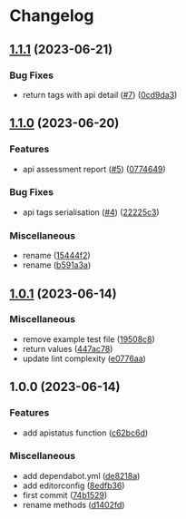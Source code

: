 # Changelog

## [1.1.1](https://github.com/verizonconnect/42crunch-client-go/compare/v1.1.0...v1.1.1) (2023-06-21)


### Bug Fixes

* return tags with api detail ([#7](https://github.com/verizonconnect/42crunch-client-go/issues/7)) ([0cd9da3](https://github.com/verizonconnect/42crunch-client-go/commit/0cd9da33dca6ee0be677b83ebf8eeb9e3c29f01b))

## [1.1.0](https://github.com/verizonconnect/42crunch-client-go/compare/v1.0.1...v1.1.0) (2023-06-20)


### Features

* api assessment report ([#5](https://github.com/verizonconnect/42crunch-client-go/issues/5)) ([0774649](https://github.com/verizonconnect/42crunch-client-go/commit/0774649689902e1785e64f1827d89a97cb9d9894))


### Bug Fixes

* api tags serialisation ([#4](https://github.com/verizonconnect/42crunch-client-go/issues/4)) ([22225c3](https://github.com/verizonconnect/42crunch-client-go/commit/22225c31e438b7999dd056efe005346a482b1d89))


### Miscellaneous

* rename ([15444f2](https://github.com/verizonconnect/42crunch-client-go/commit/15444f21d977794922dc311457e5442aa3f49b39))
* rename ([b591a3a](https://github.com/verizonconnect/42crunch-client-go/commit/b591a3a3a603dff1d0d24261856122f2981c2a2f))

## [1.0.1](https://github.com/verizonconnect/42crunch-client-go/compare/v1.0.0...v1.0.1) (2023-06-14)


### Miscellaneous

* remove example test file ([19508c8](https://github.com/verizonconnect/42crunch-client-go/commit/19508c892fc007c1ffdb2b59cbc0cec8907bb55d))
* return values ([447ac78](https://github.com/verizonconnect/42crunch-client-go/commit/447ac781d287a8919e264829ff3816db0094b336))
* update lint complexity ([e0776aa](https://github.com/verizonconnect/42crunch-client-go/commit/e0776aa50583d851289d76117a0b98cd412573c9))

## 1.0.0 (2023-06-14)


### Features

* add apistatus function ([c62bc6d](https://github.com/verizonconnect/42crunch-client-go/commit/c62bc6d7b62ca9e9067cd0b9b5bc939f6f346864))


### Miscellaneous

* add dependabot.yml ([de8218a](https://github.com/verizonconnect/42crunch-client-go/commit/de8218a5cbb87ca8cba1ad132aa5fb405d013c27))
* add editorconfig ([8edfb36](https://github.com/verizonconnect/42crunch-client-go/commit/8edfb36c9475d3169d4e5e6166bebb618073e19c))
* first commit ([74b1529](https://github.com/verizonconnect/42crunch-client-go/commit/74b15296fa041c3e2c189ad6694f2c202abefdc3))
* rename methods ([d1402fd](https://github.com/verizonconnect/42crunch-client-go/commit/d1402fdcb6d882bafd798d5750a035500a171a98))
